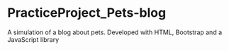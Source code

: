 # PracticeProject_Pets-blog
A simulation of a blog about pets. Developed with HTML, Bootstrap and a JavaScript library
